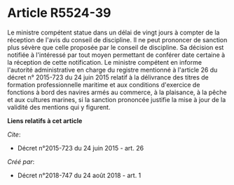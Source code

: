 # Article R5524-39

Le ministre compétent statue dans un délai de vingt jours à compter de la réception de l'avis du conseil de discipline. Il ne
peut prononcer de sanction plus sévère que celle proposée par le conseil de discipline. Sa décision est notifiée à
l'intéressé par tout moyen permettant de conférer date certaine à la réception de cette notification. Le ministre compétent
en informe l'autorité administrative en charge du registre mentionné à l'article 26 du décret n° 2015-723 du 24 juin 2015
relatif à la délivrance des titres de formation professionnelle maritime et aux conditions d'exercice de fonctions à bord des
navires armés au commerce, à la plaisance, à la pêche et aux cultures marines, si la sanction prononcée justifie la mise à
jour de la validité des mentions qui y figurent.

**Liens relatifs à cet article**

_Cite_:

  - Décret n°2015-723 du 24 juin 2015 - art. 26

_Créé par_:

  - Décret n°2018-747 du 24 août 2018 - art. 1
